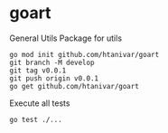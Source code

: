 # goart

General Utils Package for utils

    go mod init github.com/htanivar/goart
    git branch -M develop
    git tag v0.0.1 
    git push origin v0.0.1
    go get github.com/htanivar/goart


Execute all tests

    go test ./...
